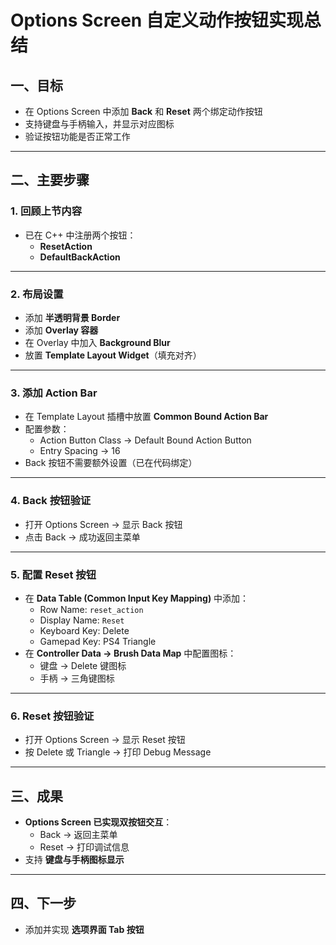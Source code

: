# Options Screen 自定义动作按钮实现总结

## 一、目标

- 在 Options Screen 中添加 **Back** 和 **Reset** 两个绑定动作按钮
- 支持键盘与手柄输入，并显示对应图标
- 验证按钮功能是否正常工作

------

## 二、主要步骤

### 1. 回顾上节内容

- 已在 C++ 中注册两个按钮：
  - **ResetAction**
  - **DefaultBackAction**

------

### 2. 布局设置

- 添加 **半透明背景 Border**
- 添加 **Overlay 容器**
- 在 Overlay 中加入 **Background Blur**
- 放置 **Template Layout Widget**（填充对齐）

------

### 3. 添加 Action Bar

- 在 Template Layout 插槽中放置 **Common Bound Action Bar**
- 配置参数：
  - Action Button Class → Default Bound Action Button
  - Entry Spacing → 16
- Back 按钮不需要额外设置（已在代码绑定）

------

### 4. Back 按钮验证

- 打开 Options Screen → 显示 Back 按钮
- 点击 Back → 成功返回主菜单

------

### 5. 配置 Reset 按钮

- 在 **Data Table (Common Input Key Mapping)** 中添加：
  - Row Name: `reset_action`
  - Display Name: `Reset`
  - Keyboard Key: Delete
  - Gamepad Key: PS4 Triangle
- 在 **Controller Data → Brush Data Map** 中配置图标：
  - 键盘 → Delete 键图标
  - 手柄 → 三角键图标

------

### 6. Reset 按钮验证

- 打开 Options Screen → 显示 Reset 按钮
- 按 Delete 或 Triangle → 打印 Debug Message

------

## 三、成果

- **Options Screen 已实现双按钮交互**：
  - Back → 返回主菜单
  - Reset → 打印调试信息
- 支持 **键盘与手柄图标显示**

------

## 四、下一步

- 添加并实现 **选项界面 Tab 按钮**

